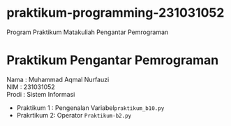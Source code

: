 # praktikum-programming-231031052
Program Praktikum Matakuliah Pengantar Pemrograman 

# Praktikum Pengantar Pemrograman
<div> Nama : Muhammad Aqmal Nurfauzi </div>  
<div> NIM : 231031052 </div> 
<div> Prodi : Sistem Informasi </div> 

* Praktikum 1 : Pengenalan Variabel`praktikum_b10.py`
* Prakrtikum 2: Operator `Praktikum-b2.py`
